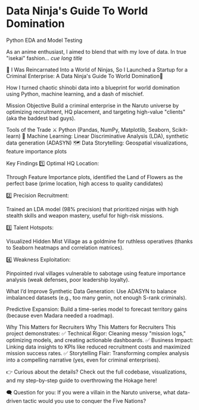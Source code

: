 # Data Ninja's Guide To World Domination
Python EDA and Model Testing

As an anime enthusiast, I aimed to blend that with my love of data. In true "isekai" fashion... *cue long title*

🔮 I Was Reincarnated Into a World of Ninjas, So I Launched a Startup for a Criminal Enterprise: A Data Ninja's Guide To World Domination🔮

How I turned chaotic shinobi data into a blueprint for world domination using Python, machine learning, and a dash of mischief.

Mission Objective
Build a criminal enterprise in the Naruto universe by optimizing recruitment, HQ placement, and targeting high-value "clients" (aka the baddest bad guys).

Tools of the Trade
⚔️ Python (Pandas, NumPy, Matplotlib, Seaborn, Scikit-learn)
🌌 Machine Learning: Linear Discriminative Analysis (LDA), synthetic data generation (ADASYN)
🗺️ Data Storytelling: Geospatial visualizations, feature importance plots

Key Findings
1️⃣ Optimal HQ Location:

Through Feature Importance plots, identified the Land of Flowers as the perfect base (prime location, high access to quality candidates)

2️⃣ Precision Recruitment:

Trained an LDA model (98% precision) that prioritized ninjas with high stealth skills and weapon mastery, useful for high-risk missions.

3️⃣ Talent Hotspots:

Visualized Hidden Mist Village as a goldmine for ruthless operatives (thanks to Seaborn heatmaps and correlation matrices).

4️⃣ Weakness Exploitation:

Pinpointed rival villages vulnerable to sabotage using feature importance analysis (weak defenses, poor leadership loyalty).

What I’d Improve
Synthetic Data Generation: Use ADASYN to balance imbalanced datasets (e.g., too many genin, not enough S-rank criminals).

Predictive Expansion: Build a time-series model to forecast territory gains (because even Madara needed a roadmap).

Why This Matters for Recruiters
Why This Matters for Recruiters
This project demonstrates:
✅ Technical Rigor: Cleaning messy "mission logs," optimizing models, and creating actionable dashboards.
✅ Business Impact: Linking data insights to KPIs like reduced recruitment costs and maximized mission success rates.
✅ Storytelling Flair: Transforming complex analysis into a compelling narrative (yes, even for criminal enterprises).

👉 Curious about the details? Check out the full codebase, visualizations, and my step-by-step guide to overthrowing the Hokage here!

🗨️ Question for you: If you were a villain in the Naruto universe, what data-driven tactic would you use to conquer the Five Nations?
